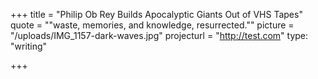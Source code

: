 +++
title = "Philip Ob Rey Builds Apocalyptic Giants Out of VHS Tapes"
quote = "\"waste, memories, and knowledge, resurrected.\""
picture = "/uploads/IMG_1157-dark-waves.jpg"
projecturl = "http://test.com"
type: "writing"

+++
